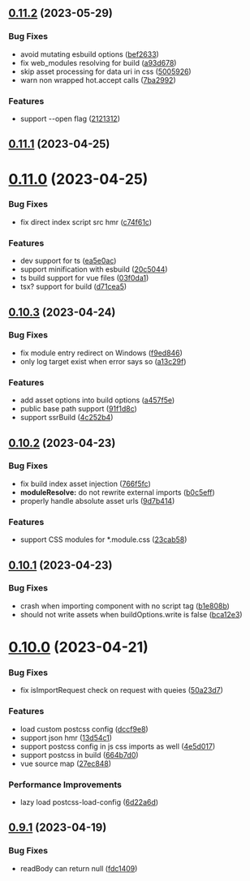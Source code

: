 ## [0.11.2](https://github.com/linhuibin98/unbundle/compare/v0.11.1...v0.11.2) (2023-05-29)


### Bug Fixes

* avoid mutating esbuild options ([bef2633](https://github.com/linhuibin98/unbundle/commit/bef2633d9fce57743d36444342d6975606f70c24))
* fix web_modules resolving for build ([a93d678](https://github.com/linhuibin98/unbundle/commit/a93d678067ab945f74bc25bcdf5d8332f3d9839e))
* skip asset processing for data uri in css ([5005926](https://github.com/linhuibin98/unbundle/commit/5005926eefd94d3d72f82a81f4171be9f1351368))
* warn non wrapped hot.accept calls ([7ba2992](https://github.com/linhuibin98/unbundle/commit/7ba29928db25d3198dbf30906b1f8c9507ae49af))


### Features

* support --open flag ([2121312](https://github.com/linhuibin98/unbundle/commit/2121312d007d6da4c0b7db5ecda4e8da08507501))



## [0.11.1](https://github.com/linhuibin98/unbundle/compare/v0.11.0...v0.11.1) (2023-04-25)



# [0.11.0](https://github.com/linhuibin98/unbundle/compare/v0.10.3...v0.11.0) (2023-04-25)


### Bug Fixes

* fix direct index script src hmr ([c74f61c](https://github.com/linhuibin98/unbundle/commit/c74f61cd35014e4941892a890cff9244116ecaaa))


### Features

* dev support for ts ([ea5e0ac](https://github.com/linhuibin98/unbundle/commit/ea5e0acaca6bdd9ceebeda3c954682c358cfd93d))
* support minification with esbuild ([20c5044](https://github.com/linhuibin98/unbundle/commit/20c5044f0eacc8c354ae3c1e9e47b04b65b35dde))
* ts build support for vue files ([03f0da1](https://github.com/linhuibin98/unbundle/commit/03f0da16f8042b3753c39521f01d41425b2e14ec))
* tsx? support for build ([d71cea5](https://github.com/linhuibin98/unbundle/commit/d71cea586e7aa22eaa11923cc901bcc58d7b1b75))



## [0.10.3](https://github.com/linhuibin98/unbundle/compare/v0.10.2...v0.10.3) (2023-04-24)


### Bug Fixes

* fix module entry redirect on Windows ([f9ed846](https://github.com/linhuibin98/unbundle/commit/f9ed84648abd2ff9c4a5437a660d924132741dfd))
* only log target exist when error says so ([a13c29f](https://github.com/linhuibin98/unbundle/commit/a13c29ff49ab4e07ebcd5413036472a3db72df25))


### Features

* add asset options into build options ([a457f5e](https://github.com/linhuibin98/unbundle/commit/a457f5e3e539d4b257f8af0be0f0ebb88f339044))
* public base path support ([91f1d8c](https://github.com/linhuibin98/unbundle/commit/91f1d8c416ae8bc8dfae576c0c29f29aa6fc23bb))
* support ssrBuild ([4c252b4](https://github.com/linhuibin98/unbundle/commit/4c252b4b864ecacd1bce982375300b40f9589a18))



## [0.10.2](https://github.com/linhuibin98/unbundle/compare/v0.10.1...v0.10.2) (2023-04-23)


### Bug Fixes

* fix build index asset injection ([766f5fc](https://github.com/linhuibin98/unbundle/commit/766f5fcb8a0f216069aa7a98d37b2aba5efd25a8))
* **moduleResolve:** do not rewrite external imports ([b0c5eff](https://github.com/linhuibin98/unbundle/commit/b0c5effc58817c61f5d6ace2388f7348bcaf81cd))
* properly handle absolute asset urls ([9d7b414](https://github.com/linhuibin98/unbundle/commit/9d7b414c978c81e46ba46c36fb6e2fc8c2bd362e))


### Features

* support CSS modules for *.module.css ([23cab58](https://github.com/linhuibin98/unbundle/commit/23cab58580a3f16533b82f0f2d8133f6b61e5bdf))



## [0.10.1](https://github.com/linhuibin98/unbundle/compare/v0.10.0...v0.10.1) (2023-04-23)


### Bug Fixes

* crash when importing component with no script tag ([b1e808b](https://github.com/linhuibin98/unbundle/commit/b1e808b2cb0d6752002e35efff695040f8fc9612))
* should not write assets when buildOptions.write is false ([bca12e3](https://github.com/linhuibin98/unbundle/commit/bca12e3134f19ce053b2d152898f8b287b9ff07b))



# [0.10.0](https://github.com/linhuibin98/unbundle/compare/v0.9.1...v0.10.0) (2023-04-21)


### Bug Fixes

* fix isImportRequest check on request with queies ([50a23d7](https://github.com/linhuibin98/unbundle/commit/50a23d79dc660345df497fc13cbea4929158672d))


### Features

* load custom postcss config ([dccf9e8](https://github.com/linhuibin98/unbundle/commit/dccf9e8c00481142b8f8392d87a4fd753ce4ffbd))
* support json hmr ([13d54c1](https://github.com/linhuibin98/unbundle/commit/13d54c1a6ee9dba986807d51513903802b24904d))
* support postcss config in js css imports as well ([4e5d017](https://github.com/linhuibin98/unbundle/commit/4e5d017327b805c2e3e2115a369e0c41b8a666aa))
* support postcss in build ([664b7d0](https://github.com/linhuibin98/unbundle/commit/664b7d08a5e5b2ff148572a8ebadabc841671abd))
* vue source map ([27ec848](https://github.com/linhuibin98/unbundle/commit/27ec8489bc6041ddb971223a4b50bc333ce691cb))


### Performance Improvements

* lazy load postcss-load-config ([6d22a6d](https://github.com/linhuibin98/unbundle/commit/6d22a6d70a85c2dd83175b348461b1d5c6439b64))



## [0.9.1](https://github.com/linhuibin98/unbundle/compare/v0.9.0...v0.9.1) (2023-04-19)


### Bug Fixes

* readBody can return null ([fdc1409](https://github.com/linhuibin98/unbundle/commit/fdc1409457dd923172358557cdc9a83e25ea8c49))



